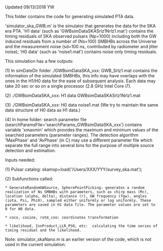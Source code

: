 Updated 09/13/2018 YW


This folder contains the code for generating simulated PTA data.


'simulator_ska_GWB.m' is the simulator that generates the data for the SKA era PTA. 'H1 data' (such as 'GWBsimDataSKASrlz1Nrlz1.mat') contains the timing residuals of SKA observed pulsars (Np=1000) including both the GW induced residuals from a number of (Ns=100) SMBHBs across the Universe and the measurement noise (sd=100 ns, contributed by radiometer and jitter noise); 'H0 data' (such as 'noise1.mat') contains noise only timing residuals.  

This simulation has a few outputs: 

(1) In simDateDir folder ./GWBsimDataSKA_xxx: GWB_Srlz1.mat contains the information of the simulated SMBHBs, this info may have overlaps with the ones in the H1/H0 data for the ease of subsequent analysis. Each data may take 20 sec or so on a single processor (2.8 GHz Intel Core i7).

(2) ./GWBsimDataSKA_xxx: H1 data GWBsimDataSKASrlz1Nrlz1.mat


(3) ./GWBsimDataSKA_xxx: H0 data noise1.mat (We try to maintain the same data structure of H0 data as H1 data.)


(4) In home folder: search parameter file (searchParamsFile='searchParams_GWBsimDataSKA_xxx') contains variable 'xmaxmin' which provides the maximum and minimum values of the searched parameters (parameter ranges). The detection algorithm 'MaxPhase' and 'AvPhase' (in C) may use a different parameter file which separate the full range into several bins for the purpose of multiple source detection and estimation. 


Inputs needed: 

(1) Pulsar catalog: skamsp=load('/Users/XXX/YYY/survey_ska.mat');

(2) Subfunctions called: 

    * GenerateRandomGWSource, SpherePointPicking: generates a random realization of Ns SMBHBs with parameters, such as chirp mass (Mc), location (alpha, delta), distance (r), GW frequency (fgw), angles (iota, Psi, Phi0), sampled either uniformly or log uniformly. These parameters are saved in H1 data file. The parameter values are set to 0 for H0 data. 

    * coco, cosine, rotm_coo: coordinates transformation

    * likelihood, InnProduct,LLR_PSO, etc:  calculating the time series of timing residual and the likelihood. 

Note: simulator_skaNano.m is an earlier version of the code, which is not used in the current simulation. 

